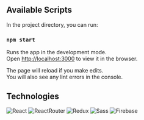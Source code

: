 
## Available Scripts

In the project directory, you can run:

### `npm start`

Runs the app in the development mode.\
Open [http://localhost:3000](http://localhost:3000) to view it in the browser.

The page will reload if you make edits.\
You will also see any lint errors in the console.

## Technologies
![React](https://img.shields.io/badge/React-20232A?style=for-the-badge&logo=react&logoColor=61DAFB "React") ![ReactRouter](https://img.shields.io/badge/React_Router-CA4245?style=for-the-badge&logo=react-router&logoColor=white "ReactRouter") ![Redux](https://img.shields.io/badge/Redux-593D88?style=for-the-badge&logo=redux&logoColor=white "Redux")  ![Sass](https://img.shields.io/badge/Sass-CC6699?style=for-the-badge&logo=sass&logoColor=white "Sass") ![Firebase](https://img.shields.io/badge/firebase-ffca28?style=for-the-badge&logo=firebase&logoColor=black "Firebase")
